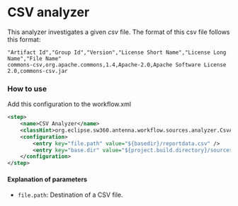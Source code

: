# CSV analyzer

This analyzer investigates a given *csv* file. The format of this csv file follows this format:

```
"Artifact Id","Group Id","Version","License Short Name","License Long Name","File Name"
commons-csv,org.apache.commons,1.4,Apache-2.0,Apache Software License 2.0,commons-csv.jar
```


### How to use
Add this configuration to the workflow.xml

```xml
<step>
    <name>CSV Analyzer</name>
    <classHint>org.eclipse.sw360.antenna.workflow.sources.analyzer.CsvAnalyzer</classHint>
    <configuration>
        <entry key="file.path" value="${basedir}/reportdata.csv" />
        <entry key="base.dir" value="${project.build.directory}/sources" />
    </configuration>
</step>
```

#### Explanation of parameters

* `file.path`: Destination of a CSV file.


